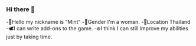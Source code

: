 ### Hi there 👋
-🌱Hello my nickname is "Mint"
-🎀Gender I'm a woman.
-🔹Location Thailand
-🕊️I can write add-ons to the game.
-❄️I think I can still improve my abilities just by taking time.
